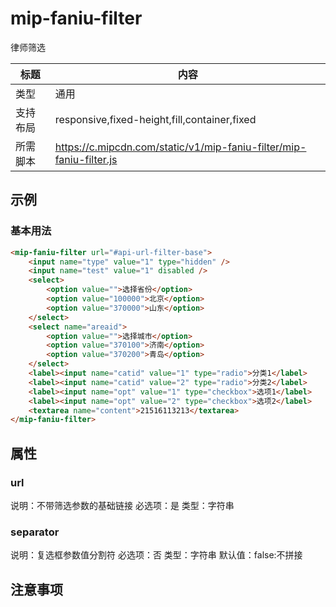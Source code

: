 # mip-faniu-filter

律师筛选

标题|内容
----|----
类型|通用
支持布局|responsive,fixed-height,fill,container,fixed
所需脚本|https://c.mipcdn.com/static/v1/mip-faniu-filter/mip-faniu-filter.js

## 示例

### 基本用法
```html
<mip-faniu-filter url="#api-url-filter-base">
    <input name="type" value="1" type="hidden" />
    <input name="test" value="1" disabled />
    <select>
        <option value="">选择省份</option>
        <option value="100000">北京</option>
        <option value="370000">山东</option>
    </select>
    <select name="areaid">
        <option value="">选择城市</option>
        <option value="370100">济南</option>
        <option value="370200">青岛</option>
    </select>
    <label><input name="catid" value="1" type="radio">分类1</label>
    <label><input name="catid" value="2" type="radio">分类2</label>
    <label><input name="opt" value="1" type="checkbox">选项1</label>
    <label><input name="opt" value="2" type="checkbox">选项2</label>
    <textarea name="content">21516113213</textarea>
</mip-faniu-filter>
```

## 属性

### url

说明：不带筛选参数的基础链接
必选项：是
类型：字符串

### separator

说明：复选框参数值分割符
必选项：否
类型：字符串
默认值：false:不拼接

## 注意事项

